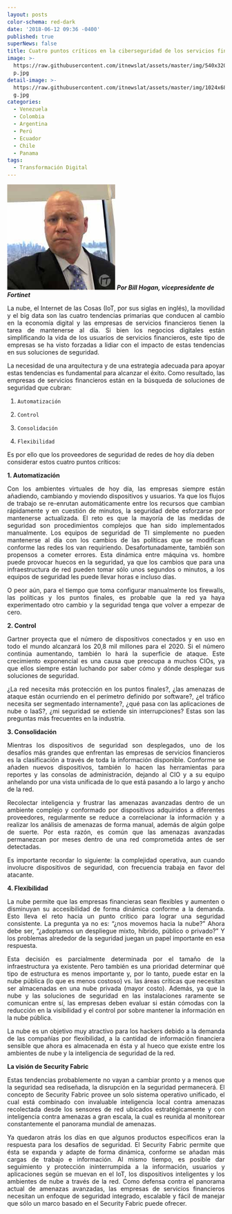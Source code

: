 ```yaml
---
layout: posts
color-schema: red-dark
date: '2018-06-12 09:36 -0400'
published: true
superNews: false
title: Cuatro puntos críticos en la ciberseguridad de los servicios financieros
image: >-
  https://raw.githubusercontent.com/itnewslat/assets/master/img/540x320/Cyberseguridad
  p.jpg
detail-image: >-
  https://raw.githubusercontent.com/itnewslat/assets/master/img/1024x680/Cyberseguridad
  g.jpg
categories:
  - Venezuela
  - Colombia
  - Argentina
  - Perú
  - Ecuador
  - Chile
  - Panama
tags:
  - Transformación Digital
---
```

![](https://raw.githubusercontent.com/itnewslat/assets/master/img/300x300/Bill-Hogan.jpg)
**_Por Bill Hogan, vicepresidente de Fortinet_**
 
<p style="text-align: justify;">La nube, el Internet de las Cosas (IoT, por sus siglas en inglés), la movilidad y el big data son las cuatro tendencias primarias que conducen al cambio en la economía digital y las empresas de servicios financieros tienen la tarea de mantenerse al día. Si bien los negocios digitales están simplificando la vida de los usuarios de servicios financieros, este tipo de empresas se ha visto forzadas a lidiar con el impacto de estas tendencias en sus soluciones de seguridad.</p>
 
<p style="text-align: justify;">La necesidad de una arquitectura y de una estrategia adecuada para apoyar estas tendencias es fundamental para alcanzar el éxito. Como resultado, las empresas de servicios financieros están en la búsqueda de soluciones de seguridad que cubran:</p>
 
1.     Automatización
2.     Control
3.     Consolidación
4.     Flexibilidad

Es por ello que los proveedores de seguridad de redes de hoy día deben considerar estos cuatro puntos críticos:

**1.     Automatización**

<p style="text-align: justify;">Con los ambientes virtuales de hoy día, las empresas siempre están añadiendo, cambiando y moviendo dispositivos y usuarios. Ya que los flujos de trabajo se re-enrutan automáticamente entre los recursos que cambian rápidamente y en cuestión de minutos, la seguridad debe esforzarse por mantenerse actualizada. El reto es que la mayoría de las medidas de seguridad son procedimientos complejos que han sido implementados manualmente. Los equipos de seguridad de TI simplemente no pueden mantenerse al día con los cambios de las políticas que se modifican conforme las redes los van requiriendo. Desafortunadamente, también son propensos a cometer errores. Esta dinámica entre máquina vs. hombre puede provocar huecos en la seguridad, ya que los cambios que para una infraestructura de red pueden tomar sólo unos segundos o minutos, a los equipos de seguridad les puede llevar horas e incluso días.</p>

<p style="text-align: justify;">O peor aún, para el tiempo que toma configurar manualmente los firewalls, las políticas y los puntos finales, es probable que la red ya haya experimentado otro cambio y la seguridad tenga que volver a empezar de cero.</p>
 
**2.     Control**

<p style="text-align: justify;">Gartner proyecta que el número de dispositivos conectados y en uso en todo el mundo alcanzará los 20,8 mil millones para el 2020. Si el número continúa aumentando, también lo hará la superficie de ataque. Este crecimiento exponencial es una causa que preocupa a muchos CIOs, ya que ellos siempre están luchando por saber cómo y dónde desplegar sus soluciones de seguridad.</p>

<p style="text-align: justify;">¿La red necesita más protección en los puntos finales?, ¿las amenazas de ataque están ocurriendo en el perímetro definido por software?, ¿el tráfico necesita ser segmentado internamente?, ¿qué pasa con las aplicaciones de nube o IaaS?, ¿mi seguridad se extiende sin interrupciones? Estas son las preguntas más frecuentes en la industria.</p>

**3.     Consolidación**

<p style="text-align: justify;">Mientras los dispositivos de seguridad son desplegados, uno de los desafíos más grandes que enfrentan las empresas de servicios financieros es la clasificación a través de toda la información disponible. Conforme se añaden nuevos dispositivos, también lo hacen las herramientas para reportes y las consolas de administración, dejando al CIO y a su equipo anhelando por una vista unificada de lo que está pasando a lo largo y ancho de la red.</p>

<p style="text-align: justify;">Recolectar inteligencia y frustrar las amenazas avanzadas dentro de un ambiente complejo y conformado por dispositivos adquiridos a diferentes proveedores, regularmente se reduce a correlacionar la información y a realizar los análisis de amenazas de forma manual, además de algún golpe de suerte. Por esta razón, es común que las amenazas avanzadas permanezcan por meses dentro de una red comprometida antes de ser detectadas. </p>

<p style="text-align: justify;">Es importante recordar lo siguiente: la complejidad operativa, aun cuando involucre dispositivos de seguridad, con frecuencia trabaja en favor del atacante.</p>

**4.     Flexibilidad**

<p style="text-align: justify;">La nube permite que las empresas financieras sean flexibles y aumenten o disminuyan su accesibilidad de forma dinámica conforme a la demanda. Esto lleva el reto hacia un punto crítico para lograr una seguridad consistente. La pregunta ya no es: “¿nos movemos hacia la nube?” Ahora debe ser, “¿adoptamos un despliegue mixto, híbrido, público o privado?” Y los problemas alrededor de la seguridad juegan un papel importante en esa respuesta.</p>

<p style="text-align: justify;">Esta decisión es parcialmente determinada por el tamaño de la infraestructura ya existente. Pero también es una prioridad determinar qué tipo de estructura es menos importante y, por lo tanto, puede estar en la nube pública (lo que es menos costoso) vs. las áreas críticas que necesitan ser almacenadas en una nube privada (mayor costo). Además, ya que la nube y las soluciones de seguridad en las instalaciones raramente se comunican entre sí, las empresas deben evaluar si están cómodas con la reducción en la visibilidad y el control por sobre mantener la información en la nube pública.</p>

<p style="text-align: justify;">La nube es un objetivo muy atractivo para los hackers debido a la demanda de las compañías por flexibilidad, a la cantidad de información financiera sensible que ahora es almacenada en ésta y al hueco que existe entre los ambientes de nube y la inteligencia de seguridad de la red.</p>

**La visión de Security Fabric**

<p style="text-align: justify;">Estas tendencias probablemente no vayan a cambiar pronto y a menos que la seguridad sea rediseñada, la disrupción en la seguridad permanecerá. El concepto de Security Fabric provee un solo sistema operativo unificado, el cual está combinado con invaluable inteligencia local contra amenazas recolectada desde los sensores de red ubicados estratégicamente y con inteligencia contra amenazas a gran escala, la cual es reunida al monitorear constantemente el panorama mundial de amenazas. </p>
 
<p style="text-align: justify;">Ya quedaron atrás los días en que algunos productos específicos eran la respuesta para los desafíos de seguridad. El Security Fabric permite que ésta se expanda y adapte de forma dinámica, conforme se añadan más cargas de trabajo e información. Al mismo tiempo, es posible dar seguimiento y protección ininterrumpida a la información, usuarios y aplicaciones según se muevan en el IoT, los dispositivos inteligentes y los ambientes de nube a través de la red. Como defensa contra el panorama actual de amenazas avanzadas, las empresas de servicios financieros necesitan un enfoque de seguridad integrado, escalable y fácil de manejar que sólo un marco basado en el Security Fabric puede ofrecer.</p>